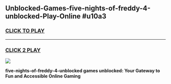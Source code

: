 
## Unblocked-Games-five-nights-of-freddy-4-unblocked-Play-Online #u10a3
<h3>
<a href="https://news.freeplayer.one?title=five-nights-of-freddy-4-unblocked&ref=3">CLICK TO PLAY</a></h3>
<hr>

<h3>
<a href="https://news.freeplayer.one?title=five-nights-of-freddy-4-unblocked&ref=3">CLICK 2 PLAY</a>
  
</h3>

<a href="https://news.freeplayer.one?title=five-nights-of-freddy-4-unblocked&ref=3"><img src="https://clearcache.store/games.png"></a>


**five-nights-of-freddy-4-unblocked games unblocked: Your Gateway to Fun and Accessible Online Gaming**
